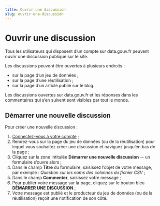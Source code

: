 ```yaml
---
title: Ouvrir une discussion
slug: ouvrir-une-discussion
---
```


# Ouvrir une discussion

Tous les utilisateurs qui disposent d’un compte sur data.gouv.fr peuvent ouvrir une discussion publique sur le site.

Les discussions peuvent être ouvertes à plusieurs endroits :

- sur la page d’un jeu de données ;
- sur la page d’une réutilisation ;
- sur la page d’un article publié sur le blog.

Les discussions ouvertes sur data.gouv.fr et les réponses dans les commentaires qui s’en suivent sont visibles par tout le monde.

## Démarrer une nouvelle discussion

Pour créer une nouvelle discussion :

1. [Connectez-vous à votre compte](https://www.data.gouv.fr/fr/login) ;
2. Rendez-vous sur la page du jeu de données (ou de la réutilisation) pour lequel vous souhaitez créer une discussion et naviguez jusqu’en bas de la page ;
3. Cliquez sur la zone intitulée **Démarrer une nouvelle discussion** -- un formulaire s’ouvre alors ;
4. Dans le champ **Titre** du formulaire, saisissez l’objet de votre message, par exemple : _Question sur les noms des colonnes du fichier CSV_ ;
5. Dans le champ **Commenter**, saisissez votre message ;
6. Pour publier votre message sur la page, cliquez sur le bouton bleu **DÉMARRER UNE DISCUSSION** ;
7. Votre message est publié et le producteur du jeu de données (ou de la réutilisation) reçoit une notification de son côté.
